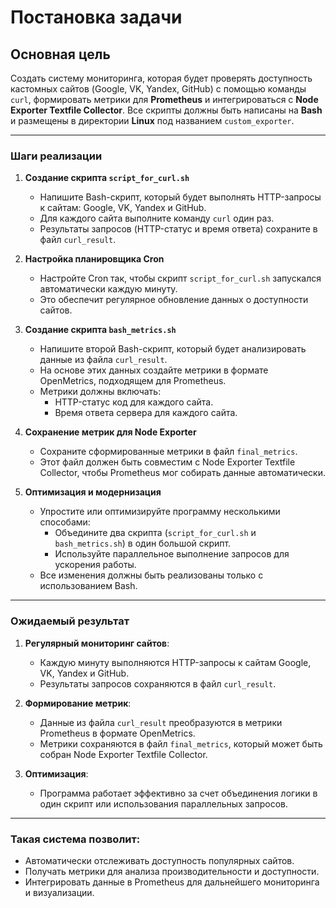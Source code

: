 # Постановка задачи

## Основная цель
Создать систему мониторинга, которая будет проверять доступность кастомных сайтов (Google, VK, Yandex, GitHub) с помощью команды `curl`, формировать метрики для **Prometheus** и интегрироваться с **Node Exporter Textfile Collector**. Все скрипты должны быть написаны на **Bash** и размещены в директории **Linux** под названием `custom_exporter`.

---

### Шаги реализации

1. **Создание скрипта `script_for_curl.sh`**
   - Напишите Bash-скрипт, который будет выполнять HTTP-запросы к сайтам: Google, VK, Yandex и GitHub.
   - Для каждого сайта выполните команду `curl` один раз.
   - Результаты запросов (HTTP-статус и время ответа) сохраните в файл `curl_result`.

2. **Настройка планировщика Cron**
   - Настройте Cron так, чтобы скрипт `script_for_curl.sh` запускался автоматически каждую минуту.
   - Это обеспечит регулярное обновление данных о доступности сайтов.

3. **Создание скрипта `bash_metrics.sh`**
   - Напишите второй Bash-скрипт, который будет анализировать данные из файла `curl_result`.
   - На основе этих данных создайте метрики в формате OpenMetrics, подходящем для Prometheus.
   - Метрики должны включать:
     - HTTP-статус код для каждого сайта.
     - Время ответа сервера для каждого сайта.

4. **Сохранение метрик для Node Exporter**
   - Сохраните сформированные метрики в файл `final_metrics`.
   - Этот файл должен быть совместим с Node Exporter Textfile Collector, чтобы Prometheus мог собирать данные автоматически.

5. **Оптимизация и модернизация**
   - Упростите или оптимизируйте программу несколькими способами:
     - Объедините два скрипта (`script_for_curl.sh` и `bash_metrics.sh`) в один большой скрипт.
     - Используйте параллельное выполнение запросов для ускорения работы.
   - Все изменения должны быть реализованы только с использованием Bash.

---

### Ожидаемый результат

1. **Регулярный мониторинг сайтов**:
   - Каждую минуту выполняются HTTP-запросы к сайтам Google, VK, Yandex и GitHub.
   - Результаты запросов сохраняются в файл `curl_result`.

2. **Формирование метрик**:
   - Данные из файла `curl_result` преобразуются в метрики Prometheus в формате OpenMetrics.
   - Метрики сохраняются в файл `final_metrics`, который может быть собран Node Exporter Textfile Collector.

3. **Оптимизация**:
   - Программа работает эффективно за счет объединения логики в один скрипт или использования параллельных запросов.

---

### Такая система позволит:
- Автоматически отслеживать доступность популярных сайтов.
- Получать метрики для анализа производительности и доступности.
- Интегрировать данные в Prometheus для дальнейшего мониторинга и визуализации.
